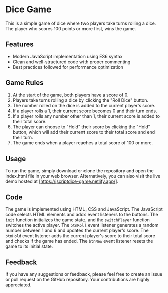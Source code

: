 # Dice Game

This is a simple game of dice where two players take turns rolling a dice. The player who scores 100 points or more first, wins the game.

## Features

- Modern JavaScript implementation using ES6 syntax
- Clean and well-structured code with proper commenting
- Best practices followed for performance optimization

## Game Rules

1. At the start of the game, both players have a score of 0.
2. Players take turns rolling a dice by clicking the "Roll Dice" button.
3. The number rolled on the dice is added to the current player's score.
4. If a player rolls a 1, their current score becomes 0 and their turn ends.
5. If a player rolls any number other than 1, their current score is added to their total score.
6. The player can choose to "Hold" their score by clicking the "Hold" button, which will add their current score to their total score and end their turn.
7. The game ends when a player reaches a total score of 100 or more.

## Usage

To run the game, simply download or clone the repository and open the index.html file in your web browser. Alternatively, you can also visit the live demo hosted at [https://jscriptdice-game.netlify.app/].

## Code

The game is implemented using HTML, CSS and JavaScript. The JavaScript code selects HTML elements and adds event listeners to the buttons. The `init` function initializes the game state, and the `switchPlayer` function switches the active player. The `btnRoll` event listener generates a random number between 1 and 6 and updates the current player's score. The `btnHold` event listener adds the current player's score to their total score and checks if the game has ended. The `btnNew` event listener resets the game to its initial state.

## Feedback

If you have any suggestions or feedback, please feel free to create an issue or pull request on the GitHub repository. Your contributions are highly appreciated.
